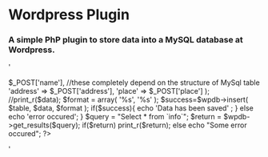 # Wordpress Plugin #

### A simple PhP plugin to store data into a MySQL database at Wordpress. ###

'
<?php
error_reporting(-1);
//  error_reporting( E_CORE_ERROR | E_CORE_WARNING | E_COMPILE_ERROR | E_ERROR | E_WARNING | E_PARSE | E_USER_ERROR | E_USER_WARNING | E_RECOVERABLE_ERROR );

	define( 'ABSPATH', dirname(__FILE__) . '/' );

  require('ABSPATH . wp-load.php' );
//    require_once('C:\wamp\www\wp-load.php');
	global $wpdb;                          //wordpress variable to handle all permissions and connections
        if (!empty($_POST)) {

            $table = info;
            $data = array(
                'name' => $_POST['name'],         //these completely depend on the structure of MySql table
                'address' => $_POST['address'],
				        'place' => $_POST['place']
            );
			//print_r($data);
            $format = array(
                '%s',
                '%s'
            );
            $success=$wpdb->insert( $table, $data, $format );
            if($success){
            echo 'Data has been saved' ;
}
else
	echo 'error occured';
}

$query = "Select * from `info`";

$return = $wpdb->get_results($query);
if($return)
	print_r($return);
else
	echo "Some error occured";

?>
'
